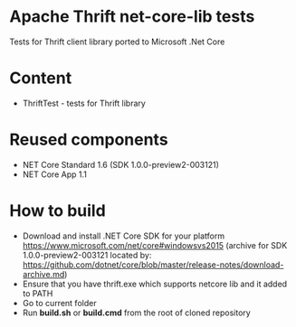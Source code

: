 # Apache Thrift net-core-lib tests

Tests for Thrift client library ported to Microsoft .Net Core 

# Content
- ThriftTest - tests for Thrift library 

# Reused components 
- NET Core Standard 1.6 (SDK 1.0.0-preview2-003121)
- NET Core App 1.1

# How to build
- Download and install .NET Core SDK for your platform https://www.microsoft.com/net/core#windowsvs2015 (archive for SDK 1.0.0-preview2-003121 located by: https://github.com/dotnet/core/blob/master/release-notes/download-archive.md)
- Ensure that you have thrift.exe which supports netcore lib and it added to PATH 
- Go to current folder 
- Run **build.sh** or **build.cmd** from the root of cloned repository

